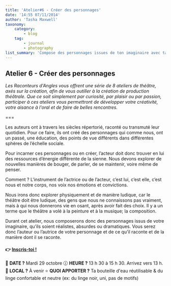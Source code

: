 ```yaml
---
title: 'Atelier#6 - Créer des personnages'
date: '14:55 07/11/2014'
author: 'Tasha Maxwell'
taxonomy:
    category:
        - blog
    tag:
        - journal
        - photography
list_summary: 'Compose des personnages issues de ton imaginaire avec ta voix, ton corps, tes émotions et tes convictions.'
---
```


## Atelier 6 - Créer des personnages

_Les Raconteurs d'Angles vous offrent une série de 8 ateliers de théâtre, axés sur la création, afin de vous outiller à la création de production théâtrale.
Que ce soit simplement par curiosité, par plaisir ou par passion, participer à ces ateliers vous permettront de développer votre créativité, votre aisance à l'oral et de faire de belles rencontres._

===

Les auteurs ont à travers les siècles répertorié, raconté ou transmuté leur quotidien. Pour ce faire, ils ont créé des personnages qui comme nous, ont un passé, une éducation, des points de vue différents dans différentes sphères de l’échelle sociale.

Pour incarner ces personnages ou en créer, l’acteur doit donc trouver en lui des ressources d’énergie différente de la sienne. Nous devons explorer de nouvelles manières de bouger, de parler, de se maintenir, voire même de penser.

Comment ? L'instrument de l’actrice ou de l’acteur, c’est lui, c’est elle, c’est nous et notre corps, nos voix nos émotions et convictions.

Nous irons donc explorer physiquement et de manière ludique, car le théâtre doit être ludique, des gens que nous ne connaissons pas vraiment, mais à qui nous donnerons vie en osant, après avoir fait des choix. Il y a un terme que le théâtre a volé à la peinture et à la musique; la composition.

Durant cet atelier, nous composerons donc des personnages issus de votre imaginaire, qu’ils soient réalistes, absurdes ou dramatiques. Vous serez donc l’auteur ou l’autrice de votre personnage et de ce qu’il raconte et de la manière dont il se raconte.

#### 👉 [Inscris-toi !](https://lepointdevente.com/billets/kbg241029001)
📆 **DATE ?** Mardi 29 octobre
🕧 **HEURE ?** 13 h 30 à 15 h 30. Arrivez vers 13 h.
📍 **LOCAL ?** À venir
⭐ **QUOI APPORTER ?** Ta bouteille d'eau réutilisable & du linge confortable et neutre (ex: du linge noir, uni, pas de motifs)